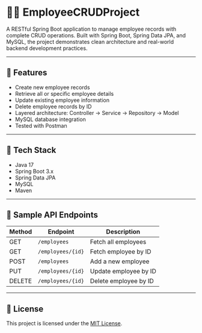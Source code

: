 # 🧑‍💼 EmployeeCRUDProject

A RESTful Spring Boot application to manage employee records with complete CRUD operations. Built with Spring Boot, Spring Data JPA, and MySQL, the project demonstrates clean architecture and real-world backend development practices.

---

## 📌 Features

- Create new employee records
- Retrieve all or specific employee details
- Update existing employee information
- Delete employee records by ID
- Layered architecture: Controller → Service → Repository → Model
- MySQL database integration
- Tested with Postman

---

## 🧰 Tech Stack

- Java 17
- Spring Boot 3.x
- Spring Data JPA
- MySQL
- Maven

---

## 🔗 Sample API Endpoints

| Method | Endpoint             | Description             |
|--------|----------------------|-------------------------|
| GET    | `/employees`         | Fetch all employees     |
| GET    | `/employees/{id}`    | Fetch employee by ID    |
| POST   | `/employees`         | Add a new employee      |
| PUT    | `/employees/{id}`    | Update employee by ID   |
| DELETE | `/employees/{id}`    | Delete employee by ID   |

---

## 📄 License

This project is licensed under the [MIT License](https://opensource.org/licenses/MIT).
